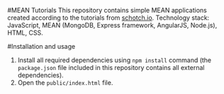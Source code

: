 #MEAN Tutorials
This repository contains simple MEAN applications created according to the tutorials from [schotch.io](https://scotch.io/). Technology stack: JavaScript, MEAN (MongoDB, Express framework, AngularJS, Node.js), HTML, CSS.

#Installation and usage
1. Install all required dependencies using `npm install` command (the `package.json` file included in this repository contains all external dependencies).  
2. Open the `public/index.html` file.   
